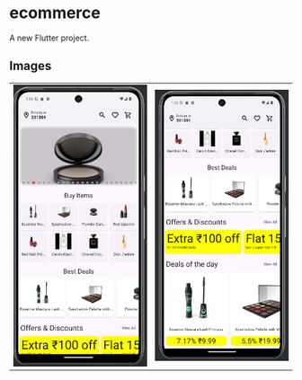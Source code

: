 # ecommerce

A new Flutter project.

## Images

<table>
  <tr>
    <td>
      <a href="#">
        <img src="./assets/showcase/1.png" alt="Image 1" width="1000"/>
      </a>
    </td>
     <td>
      <a href="#">
        <img src="./assets/showcase/2.png" alt="Image 1" width="1000"/>
      </a>
    </td>

</table>